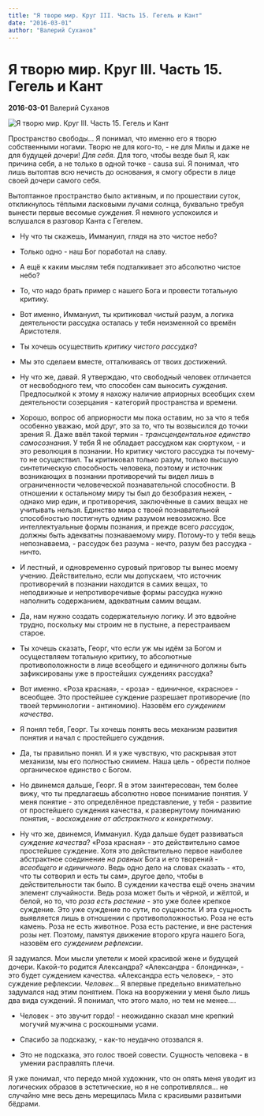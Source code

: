 ```yaml
---
title: "Я творю мир. Круг III. Часть 15. Гегель и Кант"
date: "2016-03-01"
author: "Валерий Суханов"
---
```


# Я творю мир. Круг III. Часть 15. Гегель и Кант

**2016-03-01** Валерий Суханов

![Я творю мир. Круг III. Часть 15. Гегель и Кант](https://encrypted-tbn0.gstatic.com/images?q=tbn:ANd9GcRG085mR38heASdwuoGgjNux8m4qDhPNf4aEqCUxVcipL0aHO-L)

Пространство свободы... Я понимал, что именно его я творю собственными ногами. Творю не для кого-то, - не для Милы и даже не для будущей дочери! *Для себя*. Для того, чтобы везде был Я, как причина себя, а не только в одной точке - causa sui. Я понимал, что лишь вытоптав всю нечисть до основания, я смогу обрести в лице своей дочери самого себя.

Вытоптанное пространство было активным, и по прошествии суток, откликнулось тёплыми ласковыми лучами солнца, буквально требуя вынести первые весомые *суждения*. Я немного успокоился и вслушался в разговор Канта с Гегелем.

- Ну что ты скажешь, Иммануил, глядя на это чистое небо?

- Только одно - наш Бог поработал на славу.

- А ещё к каким мыслям тебя подталкивает это абсолютно чистое небо?

- То, что надо брать пример с нашего Бога и провести тотальную критику.

- Вот именно, Иммануил, ты критиковал чистый разум, а логика деятельности рассудка осталась у тебя неизменной со времён Аристотеля.

- Ты хочешь осуществить *критику чистого рассудка*?

- Мы это сделаем вместе, отталкиваясь от твоих достижений.

- Ну что же, давай. Я утверждаю, что свободный человек отличается от несвободного тем, что способен сам выносить *суждения*. Предпосылкой к этому я нахожу наличие априорных всеобщих схем деятельности созерцания - категорий пространства и времени.

- Хорошо, вопрос об априорности мы пока оставим, но за что я тебя особенно уважаю, мой друг, это за то, что ты возвысился до точки зрения Я. Даже ввёл такой термин - *трансцендентальное единство самосознания*. У тебя Я не обладает рассудком как сюртуком, - и это революция в познании. Но критику чистого рассудка ты почему-то не осуществил. Ты критиковал только разум, только высшую синтетическую способность человека, поэтому и источник возникающих в познании противоречий ты видел лишь в ограниченности человеческой познавательной способности. В отношении к остальному миру ты был до безобразия нежен, - однако мир един, и противоречия, заключённые в самих вещах не учитывать нельзя. Единство мира с твоей познавательной способностью постигнуть одним разумом невозможно. Все интеллектуальные формы познания, и прежде всего *рассудок*, должны быть адекватны познаваемому миру. Потому-то у тебя вещь непознаваема, - рассудок без разума - нечто, разум без рассудка - ничто.

- И лестный, и одновременно суровый приговор ты вынес моему учению. Действительно, если мы допускаем, что источник противоречий в познании находится в самих вещах, то неподвижные и непротиворечивые формы рассудка нужно наполнить содержанием, адекватным самим вещам.

- Да, нам нужно создать содержательную логику. И это вдвойне трудно, поскольку мы строим не в пустыне, а перестраиваем старое.

- Ты хочешь сказать, Георг, что если уж мы идём за Богом и осуществляем тотальную критику, то абсолютные противоположности в лице всеобщего и единичного должны быть зафиксированы уже в простейших суждениях рассудка?

- Вот именно. «Роза красная», - «роза» - единичное, «красное» - всеобщее. Это простейшее суждение разрешает противоречие (по твоей терминологии - антиномию). Назовём его *суждением качества*.

- Я понял тебя, Георг. Ты хочешь понять весь механизм развития понятия и начал с простейшего суждения.

- Да, ты правильно понял. И я уже чувствую, что раскрывая этот механизм, мы его полностью снимем. Наша цель - обрести полное органическое единство с Богом.

- Но двинемся дальше, Георг. Я в этом заинтересован, тем более вижу, что ты предлагаешь абсолютно новое понимание понятия. У меня понятие - это определённое представление, у тебя - развитие от простейшего суждения качества, к развернутому пониманию понятия, - *восхождение от абстрактного к конкретному*.

- Ну что же, двинемся, Иммануил. Куда дальше будет развиваться *суждение качества*? «Роза красная» - это действительно самое простейшее суждение. Хотя это действительно первое наиболее абстрактное соединение *на равных* Бога и его творений - *всеобщего и единичного*. Ведь одно дело на словах сказать - «то, что ты сотворил и есть ты сам», другое дело, чтобы в действительности так было. В суждении качества ещё очень значим элемент случайности. Ведь роза может быть и чёрной, и жёлтой, и белой, но то, что *роза есть растение* - это уже более крепкое суждение. Это уже суждение по сути, по сущности. И эта сущность выявляется лишь в отношении с противоположностью. Роза не есть камень. Роза не есть животное. Роза есть растение, и вне растения розы нет. Поэтому, памятуя движение второго круга нашего Бога, назовём его *суждением рефлексии*.

Я задумался. Мои мысли улетели к моей красивой жене и будущей дочери. Какой-то родится Александра? «Александра - блондинка», - это будет суждением качества. «Александра есть человек», - это суждение рефлексии. *Человек*... Я впервые предельно внимательно задумался над этим понятием. Пока на вооружении у меня было лишь два вида суждений. Я понимал, что этого мало, но тем не менее....

- Человек - это звучит гордо! - неожиданно сказал мне крепкий могучий мужчина с роскошными усами.

 - Спасибо за подсказку, - как-то неудачно отозвался я.

- Это не подсказка, это голос твоей совести. Сущность человека - в умении расправлять плечи.

Я уже понимал, что передо мной художник, что он опять меня уводит из логических образов в эстетические, но я не сопротивлялся... не случайно мне весь день мерещилась Мила с красивыми развитыми бёдрами.